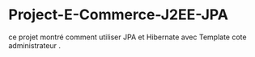 # Project-E-Commerce-J2EE-JPA
ce projet montré comment utiliser JPA et Hibernate avec Template cote administrateur .  
